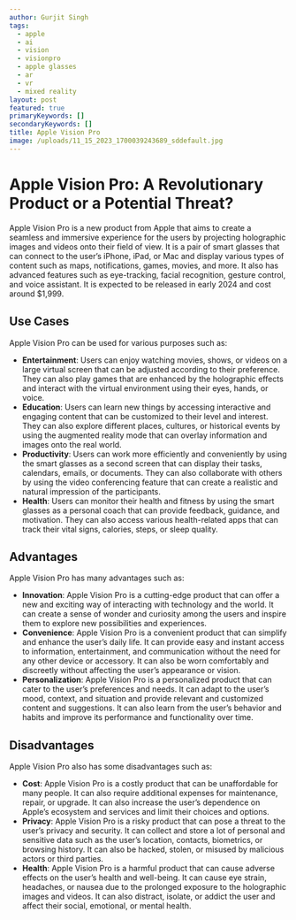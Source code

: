 ```yaml
---
author: Gurjit Singh
tags:
  - apple
  - ai
  - vision
  - visionpro
  - apple glasses
  - ar
  - vr
  - mixed reality
layout: post
featured: true
primaryKeywords: []
secondaryKeywords: []
title: Apple Vision Pro
image: /uploads/11_15_2023_1700039243689_sddefault.jpg
---
```


# Apple Vision Pro: A Revolutionary Product or a Potential Threat?

Apple Vision Pro is a new product from Apple that aims to create a seamless and immersive experience for the users by projecting holographic images and videos onto their field of view. It is a pair of smart glasses that can connect to the user’s iPhone, iPad, or Mac and display various types of content such as maps, notifications, games, movies, and more. It also has advanced features such as eye-tracking, facial recognition, gesture control, and voice assistant. It is expected to be released in early 2024 and cost around $1,999.

## Use Cases

Apple Vision Pro can be used for various purposes such as:

- **Entertainment**: Users can enjoy watching movies, shows, or videos on a large virtual screen that can be adjusted according to their preference. They can also play games that are enhanced by the holographic effects and interact with the virtual environment using their eyes, hands, or voice.
- **Education**: Users can learn new things by accessing interactive and engaging content that can be customized to their level and interest. They can also explore different places, cultures, or historical events by using the augmented reality mode that can overlay information and images onto the real world.
- **Productivity**: Users can work more efficiently and conveniently by using the smart glasses as a second screen that can display their tasks, calendars, emails, or documents. They can also collaborate with others by using the video conferencing feature that can create a realistic and natural impression of the participants.
- **Health**: Users can monitor their health and fitness by using the smart glasses as a personal coach that can provide feedback, guidance, and motivation. They can also access various health-related apps that can track their vital signs, calories, steps, or sleep quality.

## Advantages

Apple Vision Pro has many advantages such as:

- **Innovation**: Apple Vision Pro is a cutting-edge product that can offer a new and exciting way of interacting with technology and the world. It can create a sense of wonder and curiosity among the users and inspire them to explore new possibilities and experiences.
- **Convenience**: Apple Vision Pro is a convenient product that can simplify and enhance the user’s daily life. It can provide easy and instant access to information, entertainment, and communication without the need for any other device or accessory. It can also be worn comfortably and discreetly without affecting the user’s appearance or vision.
- **Personalization**: Apple Vision Pro is a personalized product that can cater to the user’s preferences and needs. It can adapt to the user’s mood, context, and situation and provide relevant and customized content and suggestions. It can also learn from the user’s behavior and habits and improve its performance and functionality over time.

## Disadvantages

Apple Vision Pro also has some disadvantages such as:

- **Cost**: Apple Vision Pro is a costly product that can be unaffordable for many people. It can also require additional expenses for maintenance, repair, or upgrade. It can also increase the user’s dependence on Apple’s ecosystem and services and limit their choices and options.
- **Privacy**: Apple Vision Pro is a risky product that can pose a threat to the user’s privacy and security. It can collect and store a lot of personal and sensitive data such as the user’s location, contacts, biometrics, or browsing history. It can also be hacked, stolen, or misused by malicious actors or third parties.
- **Health**: Apple Vision Pro is a harmful product that can cause adverse effects on the user’s health and well-being. It can cause eye strain, headaches, or nausea due to the prolonged exposure to the holographic images and videos. It can also distract, isolate, or addict the user and affect their social, emotional, or mental health.
